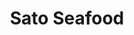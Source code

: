 ---
layout: place
title: "Sato Seafood"
permalink: /hawaii/honolulu/sato-seafood.html
stateAbbr: HI
stateName: Hawaii
cityName: Honolulu
place_id: ChIJFwvGmU5tAHwRnJoJ8bt9-x0
photos:
  - name: >-
      places/ChIJFwvGmU5tAHwRnJoJ8bt9-x0/photos/AeeoHcKo6JwkBbAiBb9oWHqMfvDmgmHGiT6ds3iNn8LB2PT6rM7lXv4Ggr3SUvOaPpWzbe3h0s1DaVttI014U80JWBBipf7hVyfv-o_3aZh3e2GYwqv0zpZjC3EiIN0S1EfVT3F_7j9O3tgqwN7sI3jyvQxD1e6X4I6MvT7Cb0VnnpdPYmRGvEUQVS-djFeFrXZDYKW_Snju0wFcqwtu-i0MQ2dnk-OqBJ-rGKy7PtP7xVbtXcTgK7FAWu6E5nw9pr-nx7gsY5-Pcb7-gxuQq4wGYaKIk_n_vzHgtGnw040VNKpE-lheoqXN6LzBPLzzq2gmKhBhX6mLYX5amADNWF2wT2291BH-p2KaPpMpqJmyK985SoDxYHiWZt5ecKY1R5kRVVeXL1RwMrPCWbKLb4Crd5dOIDvxZfr05TNqB0zaT_8LHAHV
    widthPx: 1114
    heightPx: 860
    authorAttributions:
      - displayName: t m
        uri: https://maps.google.com/maps/contrib/104010070884024922922
        photoUri: >-
          https://lh3.googleusercontent.com/a-/ALV-UjVcYxS55evAKyUeXSr-z1u1Dyvn5hpOABP_noUb_3cpLzo8c4Kk=s100-p-k-no-mo
    flagContentUri: >-
      https://www.google.com/local/imagery/report/?cb_client=maps_api_places.places_api&image_key=!1e10!2sCIHM0ogKEICAgIDXvMXjjAE&hl=en-US
    googleMapsUri: >-
      https://www.google.com/maps/place//data=!3m4!1e2!3m2!1sCIHM0ogKEICAgIDXvMXjjAE!2e10!4m2!3m1!1s0x7c006d4e99c60b17:0x1dfb7dbbf1099a9c
  - name: >-
      places/ChIJFwvGmU5tAHwRnJoJ8bt9-x0/photos/AeeoHcK87KxeMkZ3GJhZdEw7vBy5GlnL9hKzA6aeXDDxnTuZuDPEFS0jiZ0o3Yfe1bTjdoGwSwJad155n3jeHUzEangzcGBpMIdeYKR3xmo_p0RfmUkWyaICaIIbxR9_RkHGBXS4JfgTJGgBMreebc43r8eZHzsamVwRiJ3-LPOuS2p_YVUeMkISHQffLsoQBNaoZTSIA19uF0xOGUF9yJP09cIansNEVW8bQEOpXVh75erUOBLECJF-ltYkX2g48LmDWxMi1EWBqBxOs6a6bxyhHvLh-QJgTwPEBIFLcmjYR-M-6g
    widthPx: 1080
    heightPx: 862
    authorAttributions:
      - displayName: Sato Seafood
        uri: https://maps.google.com/maps/contrib/101480916619899700367
        photoUri: >-
          https://lh3.googleusercontent.com/a-/ALV-UjX14fho2xmtttzeeqsk0IrMeKBSfbQbfIwMJzLQQUzcQ0zUdPY=s100-p-k-no-mo
    flagContentUri: >-
      https://www.google.com/local/imagery/report/?cb_client=maps_api_places.places_api&image_key=!1e10!2sAF1QipPD7FloNRomMP93lNaM6-MLK5DZ5kDfUYP_8Nfq&hl=en-US
    googleMapsUri: >-
      https://www.google.com/maps/place//data=!3m4!1e2!3m2!1sAF1QipPD7FloNRomMP93lNaM6-MLK5DZ5kDfUYP_8Nfq!2e10!4m2!3m1!1s0x7c006d4e99c60b17:0x1dfb7dbbf1099a9c
  - name: >-
      places/ChIJFwvGmU5tAHwRnJoJ8bt9-x0/photos/AeeoHcKam6cwlUVhvexiCexwoJrs18eMNv0eGCORts2yWvDc5DRdIfmWozuBEU1bNVfh2uOiYKQi60jZ7GQT79rkl7p-vWt2H4wrcRRYD4aGjDHJGfKZE9J4t-7bj34IX3NrFCA0pkoJt5TWG-pPdIrhCXwxO1kW48BxNtcN4nhYt89mGV35H7VAR02iJccIG24qO7OkncpzOF5F_UQ2rkhV6d6fXGkFJ9qOF-nayA8yoS5zzqpg4Fub5FwXB_V22OXRkRB8KB2GTpNIK1HEhsLjtMUNR0eOSpbqSnl7rOhD0djx9w
    widthPx: 3024
    heightPx: 4032
    authorAttributions:
      - displayName: Sato Seafood
        uri: https://maps.google.com/maps/contrib/101480916619899700367
        photoUri: >-
          https://lh3.googleusercontent.com/a-/ALV-UjX14fho2xmtttzeeqsk0IrMeKBSfbQbfIwMJzLQQUzcQ0zUdPY=s100-p-k-no-mo
    flagContentUri: >-
      https://www.google.com/local/imagery/report/?cb_client=maps_api_places.places_api&image_key=!1e10!2sAF1QipNoKb5yOWmTwjd9LcAKGMP0mTSHgHJsZbnVcd7w&hl=en-US
    googleMapsUri: >-
      https://www.google.com/maps/place//data=!3m4!1e2!3m2!1sAF1QipNoKb5yOWmTwjd9LcAKGMP0mTSHgHJsZbnVcd7w!2e10!4m2!3m1!1s0x7c006d4e99c60b17:0x1dfb7dbbf1099a9c
  - name: >-
      places/ChIJFwvGmU5tAHwRnJoJ8bt9-x0/photos/AeeoHcLLFdh743skt6gmfPq8KXof6N9alZnt3fCGBI1jOqZ6UxKUz7eInYgGXQR-fDiWW6Zu_1Trpkl2kfue2Es-lkUlE8g_Q1GNE1K3_nl252hudOKsE61leoFkRb84tR5XF76J2Gqu0fU-eCwkHH1a8DnzUlHGbH_x-ITLD5rsOJcXwlGJCLzl5ZYeXg_noYccDJK_T9tigUH0u-FvrG-LdcnK02-WXseo-xQBTu8G8oLqyhkmJhwCMq2esnBibjkXGYqPEp304iP73xPPyeQ4XgOI7hv4zCfgXr3XdyQXLPy10rWf6_knAe0bQ9vXSziEFF3FsPOBACoUC4U-62aYfLdQiF3AvgZfLILB1P5BWZbYiV5Z5-20r_7Q0emdIfvARlcR64MSDkx_xdaZbdS8sWw0Eq-sMhgq0NMuCfq9ozyKxw
    widthPx: 3023
    heightPx: 3764
    authorAttributions:
      - displayName: John Almarez
        uri: https://maps.google.com/maps/contrib/105591804824277981560
        photoUri: >-
          https://lh3.googleusercontent.com/a-/ALV-UjXpG6YlafG1ZBiNShhZVz-Xs2YFFPqGlbfm-2luHc-GEwPvtAuUDA=s100-p-k-no-mo
    flagContentUri: >-
      https://www.google.com/local/imagery/report/?cb_client=maps_api_places.places_api&image_key=!1e10!2sCIHM0ogKEICAgID_kMn6UQ&hl=en-US
    googleMapsUri: >-
      https://www.google.com/maps/place//data=!3m4!1e2!3m2!1sCIHM0ogKEICAgID_kMn6UQ!2e10!4m2!3m1!1s0x7c006d4e99c60b17:0x1dfb7dbbf1099a9c
  - name: >-
      places/ChIJFwvGmU5tAHwRnJoJ8bt9-x0/photos/AeeoHcKiAU3JqVjazIC2khsoDJDMHnwAoJ-HyfgWVKgqI73CiaosQNjQO4kzADx7VyWqnZxyjbkUt1tckC5mbbiZNjRw2Uhdnn63zFNynmdlVODat68c05BVJehtpxWgLagjYNCJLoOzUuoyaJmr4kDMttNNr2oSAN0H23bImMLPG0eKdUoc7P5pITKzGQ45r2XGLba1uOaGxGCo_2ZUzrD7MKeM2odjh5EUAy_GBOc_9pCP62mFFhEYZ8CStLiy1Z60DhVWxbzpXLsLO29g1w3rtY36AN-xArza6G8maeJyFw4sthBU1xv1F_3nLP3TeqsXayawXaGCqdnWoEx0NbAJX5GqARjNxWD3lmJR3oEoBP5mvT3S2IJVGCvXcv1QHAKIIZvy8mgMukeSVkPAFlm8gW2GFLLVWDBQHXv30aBGwEEGlndS
    widthPx: 4032
    heightPx: 3024
    authorAttributions:
      - displayName: Barbara Zancoast
        uri: https://maps.google.com/maps/contrib/104233810880273604311
        photoUri: >-
          https://lh3.googleusercontent.com/a-/ALV-UjVstLswUplqaLnD7sZp2uGh4vvxn-gANDWmbcQfgfX-APF0-Bc=s100-p-k-no-mo
    flagContentUri: >-
      https://www.google.com/local/imagery/report/?cb_client=maps_api_places.places_api&image_key=!1e10!2sCIHM0ogKEICAgMDA0cy8-gE&hl=en-US
    googleMapsUri: >-
      https://www.google.com/maps/place//data=!3m4!1e2!3m2!1sCIHM0ogKEICAgMDA0cy8-gE!2e10!4m2!3m1!1s0x7c006d4e99c60b17:0x1dfb7dbbf1099a9c
  - name: >-
      places/ChIJFwvGmU5tAHwRnJoJ8bt9-x0/photos/AeeoHcL5XxkzbU4_UEqe7l_h4Y5BIGLKYtajiTFUYBBkRz1TFMXBU7_CsW_Sf-TxtKWMiPl8GCSWVgExAudIKaP9Jm14wT88Y_BeU-L5AzYT57ao9PJBpuU8oJS_B8OekIYqMose9wYPoaMbLwVKqErsoxRXYuWfV1y-gE4VamdQQurr50OL009WjFsqdt04tLnXh7kOjgVnx4N4C93L5ygOgm2sUyyW-6Lo0iQ6g9UJB7qlEBUCNl-GptwNTp-3OirDDxkG5hOF2dLUnT7Q1C2KXxnJpQd6Lck53Jp1f556FX4k81kMTf7zE6ZCZptar9fteLJsC5GIbUYL1h6HvLVA_qplBF3KJ7AY3XXQNCofLpAD8iINivUBZc5rEUPc-4b9YvPi66pI1KCNq0B0tUCWiQlhbcIYfsj_0rxKWGWjPFDo8G0
    widthPx: 4032
    heightPx: 2268
    authorAttributions:
      - displayName: R C
        uri: https://maps.google.com/maps/contrib/110146700415818314428
        photoUri: >-
          https://lh3.googleusercontent.com/a-/ALV-UjWqjxUhIQFtnMy3iZF62ySbXsPMAt2BY-3NjsHwI_HPyxEjFus=s100-p-k-no-mo
    flagContentUri: >-
      https://www.google.com/local/imagery/report/?cb_client=maps_api_places.places_api&image_key=!1e10!2sCIHM0ogKEICAgIC_8qvC4AE&hl=en-US
    googleMapsUri: >-
      https://www.google.com/maps/place//data=!3m4!1e2!3m2!1sCIHM0ogKEICAgIC_8qvC4AE!2e10!4m2!3m1!1s0x7c006d4e99c60b17:0x1dfb7dbbf1099a9c
  - name: >-
      places/ChIJFwvGmU5tAHwRnJoJ8bt9-x0/photos/AeeoHcKXDTkrzQjmCB5St-hah1SkAxEdDGPn-GwbqhIUvaJilScepPE9yIwGdScbH-G7DFabtP6HGPUrZU6JPzvqgdbHjvOpKzQHUYivdV9g01PynwuoCnhNIF_RglmIeWeVnGevO6DqlcgcGFSxww067n0I97GIOxNR3InuHKqQIJpgB19iWSnRsfsJpN1pSFF3clzGHbZoVo2D8tJ3oIBezYqg2RgbZrMcDjts-edDoxehgCFFqDH32EwUZWuMwKtNAqdxHvRYTPpDJIOVfi7gWgYsH2J4iNnRdFuh4oWBBpIJqRwmlQZdjghDV0cYoCrJ7356rYt_GIoqIOcXrYym5zmgnI0GFTZyv6vNVQ5TlAkost9eCOv5IZx94vQdboLXV49kZGUwGSG5i9yT9_mbQO6sJwEY59JOWi8gMZSUG0Hq_wDW
    widthPx: 3600
    heightPx: 4800
    authorAttributions:
      - displayName: Ann La
        uri: https://maps.google.com/maps/contrib/101403862846157321067
        photoUri: >-
          https://lh3.googleusercontent.com/a-/ALV-UjXaRSmWOzSC42jHYhhfO74VrNj2foEy7TE9M-ss2mECucozPLFTTw=s100-p-k-no-mo
    flagContentUri: >-
      https://www.google.com/local/imagery/report/?cb_client=maps_api_places.places_api&image_key=!1e10!2sCIHM0ogKEICAgIDTyMKD6gE&hl=en-US
    googleMapsUri: >-
      https://www.google.com/maps/place//data=!3m4!1e2!3m2!1sCIHM0ogKEICAgIDTyMKD6gE!2e10!4m2!3m1!1s0x7c006d4e99c60b17:0x1dfb7dbbf1099a9c
  - name: >-
      places/ChIJFwvGmU5tAHwRnJoJ8bt9-x0/photos/AeeoHcLzwTzDHB0gQAFYA7WXGUWmEkjVFhqS-xcFygaY9H_Odg1mImx4bOznt075WWWHdC_vQQSyh_KpLLrwfJKcAv0MM-IqhZqCVnVpCoj0Qi4_eJ_9Br2_28hk7rlhEldWUkWc4Y3rwcLJqllLDOOlMY-GX_OjY0bn7PqAfLfyPNuBYhtXjFSzhMXnZzpV8wAsO5HWej0mSLIWlL6nMeQSb19EmcTk9XWQUmZNk3f6FFR1bZIu5Ea2McKEZyeqfsGtSR0YV3mjRuz9kSMLNIITSnqSfIOnST1QOy-ro-0AJ3WGQ2-3u7IzeEL_3R2CA6PU7xia_wNiGeVHY1R3r8Cd4PaQLg_VMbMUyCYtWu2EvHGvnJXxHENuCmJNM4NQq8oBfy67ZVeShNRRuouKJRqFXopzRbHEuq64Kq99jCZXkCAPNA
    widthPx: 3024
    heightPx: 4032
    authorAttributions:
      - displayName: Sharlene C
        uri: https://maps.google.com/maps/contrib/105795391448230531797
        photoUri: >-
          https://lh3.googleusercontent.com/a-/ALV-UjVz8B1Yrd35ChI0lUp-agupXBjBK_iakSm2OBntMRpQNs5ez_WUGg=s100-p-k-no-mo
    flagContentUri: >-
      https://www.google.com/local/imagery/report/?cb_client=maps_api_places.places_api&image_key=!1e10!2sCIHM0ogKEICAgIDjmN-LGA&hl=en-US
    googleMapsUri: >-
      https://www.google.com/maps/place//data=!3m4!1e2!3m2!1sCIHM0ogKEICAgIDjmN-LGA!2e10!4m2!3m1!1s0x7c006d4e99c60b17:0x1dfb7dbbf1099a9c
  - name: >-
      places/ChIJFwvGmU5tAHwRnJoJ8bt9-x0/photos/AeeoHcKFkQ98qQVd3gK4MVVbWMLy4Fsdu84K9um2a5NjdRYhLGcl9YdIpQtjNsX2fdQlWg1uOKMVa_YCIS8XX_V_YEiWoh9uCsGb24vQP5niEkc9H8pHhQQZt6TGAL6bz8c_2lbCtWFJagyEWMcQNcDPPQC1saPuN4beznOK2Te4i4PWTe327IXvJoyzYXTS0cYMtHoo971rBMDCyl8JPekZkP-QKFjcJC0DaUWH80-dYpyB8vyq_qEkduETMI4kisNUkIyPjPnldKQazowOeZ-8akxk_ZdsWpgkvAEr_Hnog_nbVY_4PpqRhlOhS_L4MlCNxGeyJf1ZKaHZ30I7pzIRfxaYFyi_XMPZMjNCErSzNXCtFBuWibQTZ0RSpe9p-cDrMxar-YMjSfdL6PHND2b7rrnfx_3N02NsVLSdVMZ077_Fsg7o
    widthPx: 4032
    heightPx: 3024
    authorAttributions:
      - displayName: tomo traveler
        uri: https://maps.google.com/maps/contrib/103232880154441000511
        photoUri: >-
          https://lh3.googleusercontent.com/a-/ALV-UjVSbS27CP6-7Mb8-1-q6zlNlMgqc1GTtCUmCGEFiz7X5KlHjLnc=s100-p-k-no-mo
    flagContentUri: >-
      https://www.google.com/local/imagery/report/?cb_client=maps_api_places.places_api&image_key=!1e10!2sCIHM0ogKEICAgICLnrD0iwE&hl=en-US
    googleMapsUri: >-
      https://www.google.com/maps/place//data=!3m4!1e2!3m2!1sCIHM0ogKEICAgICLnrD0iwE!2e10!4m2!3m1!1s0x7c006d4e99c60b17:0x1dfb7dbbf1099a9c
  - name: >-
      places/ChIJFwvGmU5tAHwRnJoJ8bt9-x0/photos/AeeoHcJFoLBlfigYUtWE7Dryh_ahBg5bv2gZ7Gcg-cWBhwQv8fH5er3kApzwMF9a0X7She6fkxfiX09njDWvcVtff1ejnBxDqXJD3q0_on_qtATGOfL1pljG4flIB4toiBDw-cQS89ELS-vNQafts2WG-cZr7ekGzH9XywtKsZXUczhWbSJY2eVSCDIuFRWTupCx5hRSzNMaLi5axbDdMqDik8m2PRUIQz1IH23dM6xDuxPU-YisN5oC2vhSliC1nbHK8LshVlH5XCTT_4E8kvHSRlZfg6ThoVkgh7ompjav0taAR8HRrSJCf-ApsQyJrsUSsPkA9WpzP7Xd0a06R5k0_traCX9Zo172YZUt5uoXKV7XU7kvhhEzYJusciW2brNbrL2qDlr2N2G8_-pUnShkElshn-116TTCYYk0mEzGX83IPs9J
    widthPx: 3000
    heightPx: 4000
    authorAttributions:
      - displayName: Yoon Soo Park
        uri: https://maps.google.com/maps/contrib/116774971687272837565
        photoUri: >-
          https://lh3.googleusercontent.com/a-/ALV-UjX6v76DcesyV8sAdYrti-txYYPdRTrtXdWgtY2kVrFrcaY0fyH6=s100-p-k-no-mo
    flagContentUri: >-
      https://www.google.com/local/imagery/report/?cb_client=maps_api_places.places_api&image_key=!1e10!2sCIHM0ogKEICAgICdjJWa-QE&hl=en-US
    googleMapsUri: >-
      https://www.google.com/maps/place//data=!3m4!1e2!3m2!1sCIHM0ogKEICAgICdjJWa-QE!2e10!4m2!3m1!1s0x7c006d4e99c60b17:0x1dfb7dbbf1099a9c
address: '2310 Kūhiō Ave. #5, Honolulu, HI 96815, USA'
street: '2310 Kūhiō Ave. #5'
city: Honolulu
state: HI
zip: '96815'
country: USA
neighborhood: Waikiki
latitude: '21.279672'
longitude: '-157.826138'
accessibility_options:
  wheelchairAccessibleEntrance: true
  wheelchairAccessibleSeating: true
business_status: OPERATIONAL
name: Sato Seafood
google_maps_links:
  directionsUri: >-
    https://www.google.com/maps/dir//''/data=!4m7!4m6!1m1!4e2!1m2!1m1!1s0x7c006d4e99c60b17:0x1dfb7dbbf1099a9c!3e0
  placeUri: https://maps.google.com/?cid=2160458692410579612
  writeAReviewUri: >-
    https://www.google.com/maps/place//data=!4m3!3m2!1s0x7c006d4e99c60b17:0x1dfb7dbbf1099a9c!12e1
  reviewsUri: >-
    https://www.google.com/maps/place//data=!4m4!3m3!1s0x7c006d4e99c60b17:0x1dfb7dbbf1099a9c!9m1!1b1
  photosUri: >-
    https://www.google.com/maps/place//data=!4m3!3m2!1s0x7c006d4e99c60b17:0x1dfb7dbbf1099a9c!10e5
primary_type: American Restaurant
opening_hours:
  regular: null
  current: null
secondary_opening_hours:
  regular:
    weekdayDescriptions: null
    type: null
  current:
    weekdayDescriptions: null
    type: null
phone: (808) 628-8008
price_level: null
price_range: $10 &ndash; $20
rating: '4.5'
rating_count: 494
website: https://www.instagram.com/satoseafood808/
description: null
reviews: null
parking_options: null
payment_options: null
allow_dogs: null
curbside_pickup: null
delivery: null
dine_in: null
good_for_children: null
good_for_groups: null
good_for_sports: null
live_music: null
menu_for_children: null
outdoor_seating: null
reservable: null
restroom: null
serves_beer: null
serves_breakfast: null
serves_brunch: null
serves_cocktails: null
serves_coffee: null
serves_dinner: null
serves_dessert: null
serves_lunch: null
serves_vegetarian_food: null
serves_wine: null
takeout: null

---